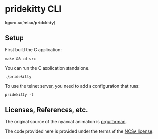 # pridekitty CLI

kgsrc.se/misc/pridekitty)

## Setup

First build the C application:

    make && cd src

You can run the C application standalone.

    ./pridekitty

To use the telnet server, you need to add a configuration that runs:

    pridekitty -t


## Licenses, References, etc.

The original source of the nyancat animation is
[prguitarman](http://www.prguitarman.com/index.php?id=348).

The code provided here is provided under the terms of the
[NCSA license](http://en.wikipedia.org/wiki/University_of_Illinois/NCSA_Open_Source_License).
